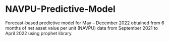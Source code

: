 # NAVPU-Predictive-Model
Forecast-based predictive model for May – December 2022 obtained from 6 months of net asset value per unit (NAVPU) data from September 2021 to April 2022 using prophet library.
